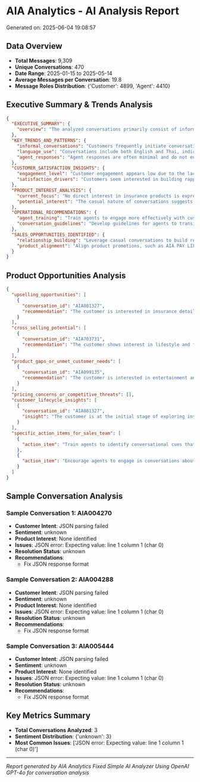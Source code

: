 # AIA Analytics - AI Analysis Report
Generated on: 2025-06-04 19:08:57

## Data Overview
- **Total Messages**: 9,309
- **Unique Conversations**: 470
- **Date Range**: 2025-01-15 to 2025-05-14
- **Average Messages per Conversation**: 19.8
- **Message Roles Distribution**: {'Customer': 4899, 'Agent': 4410}

## Executive Summary & Trends Analysis
```json
{
  "EXECUTIVE_SUMMARY": {
    "overview": "The analyzed conversations primarily consist of informal interactions between customers and agents, with a focus on casual topics such as sports and food. There is minimal engagement related to insurance products or services."
  },
  "KEY_TRENDS_AND_PATTERNS": {
    "informal_conversations": "Customers frequently initiate conversations with casual topics like football matches and street food.",
    "language_use": "Conversations include both English and Thai, indicating a bilingual customer base.",
    "agent_responses": "Agent responses are often minimal and do not engage with the customer's topics."
  },
  "CUSTOMER_SATISFACTION_INSIGHTS": {
    "engagement_level": "Customer engagement appears low due to the lack of meaningful interaction from agents.",
    "satisfaction_drivers": "Customers seem interested in building rapport through casual conversation, which is not reciprocated by agents."
  },
  "PRODUCT_INTEREST_ANALYSIS": {
    "current_focus": "No direct interest in insurance products is expressed in the conversations.",
    "potential_interest": "The casual nature of conversations suggests an opportunity to introduce lifestyle-related insurance products, such as AIA PAY LIFE PLUS, by aligning them with topics of interest like family and leisure."
  },
  "OPERATIONAL_RECOMMENDATIONS": {
    "agent_training": "Train agents to engage more effectively with customers by responding to their interests and subtly introducing relevant insurance products.",
    "conversation_guidelines": "Develop guidelines for agents to transition from casual topics to product discussions smoothly."
  },
  "SALES_OPPORTUNITIES_IDENTIFIED": {
    "relationship_building": "Leverage casual conversations to build relationships and trust, which can be a precursor to discussing insurance needs.",
    "product_alignment": "Align product promotions, such as AIA PAY LIFE PLUS, with customer interests in family and leisure activities."
  }
}
```

## Product Opportunities Analysis
```json
{
  "upselling_opportunities": [
    {
      "conversation_id": "AIA081327",
      "recommendation": "The customer is interested in insurance details. Offer an upgrade to a comprehensive life insurance plan like AIA PAY LIFE PLUS, emphasizing its benefits for family security."
    }
  ],
  "cross_selling_potential": [
    {
      "conversation_id": "AIA703731",
      "recommendation": "The customer shows interest in lifestyle and food. Suggest complementary health insurance products that cover lifestyle-related health issues, promoting a healthier lifestyle."
    }
  ],
  "product_gaps_or_unmet_customer_needs": [
    {
      "conversation_id": "AIA099135",
      "recommendation": "The customer is interested in entertainment and leisure activities. Consider developing insurance products that cater to lifestyle and leisure, such as travel or event insurance."
    }
  ],
  "pricing_concerns_or_competitive_threats": [],
  "customer_lifecycle_insights": [
    {
      "conversation_id": "AIA081327",
      "insight": "The customer is at the initial stage of exploring insurance options. They are likely comparing different products and providers, indicating a need for clear product differentiation and value proposition."
    }
  ],
  "specific_action_items_for_sales_team": [
    {
      "action_item": "Train agents to identify conversational cues that indicate interest in specific lifestyle aspects, such as sports or food, to tailor insurance product recommendations accordingly."
    },
    {
      "action_item": "Encourage agents to engage in conversations about personal interests to build rapport and uncover potential insurance needs related to lifestyle and family security."
    }
  ]
}
```

## Sample Conversation Analysis


### Sample Conversation 1: AIA004270
- **Customer Intent**: JSON parsing failed
- **Sentiment**: unknown
- **Product Interest**: None identified
- **Issues**: JSON error: Expecting value: line 1 column 1 (char 0)
- **Resolution Status**: unknown
- **Recommendations**: 
  - Fix JSON response format

### Sample Conversation 2: AIA004288
- **Customer Intent**: JSON parsing failed
- **Sentiment**: unknown
- **Product Interest**: None identified
- **Issues**: JSON error: Expecting value: line 1 column 1 (char 0)
- **Resolution Status**: unknown
- **Recommendations**: 
  - Fix JSON response format

### Sample Conversation 3: AIA005444
- **Customer Intent**: JSON parsing failed
- **Sentiment**: unknown
- **Product Interest**: None identified
- **Issues**: JSON error: Expecting value: line 1 column 1 (char 0)
- **Resolution Status**: unknown
- **Recommendations**: 
  - Fix JSON response format


## Key Metrics Summary
- **Total Conversations Analyzed**: 3
- **Sentiment Distribution**: {'unknown': 3}
- **Most Common Issues**: ['JSON error: Expecting value: line 1 column 1 (char 0)']

---
*Report generated by AIA Analytics Fixed Simple AI Analyzer*
*Using OpenAI GPT-4o for conversation analysis*

